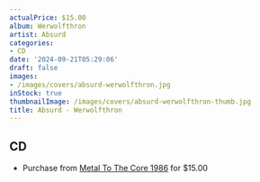 ```yaml
---
actualPrice: $15.00
album: Werwolfthron
artist: Absurd
categories:
- CD
date: '2024-09-21T05:29:06'
draft: false
images:
- /images/covers/absurd-werwolfthron.jpg
inStock: true
thumbnailImage: /images/covers/absurd-werwolfthron-thumb.jpg
title: Absurd - Werwolfthron
---
```


## CD
* Purchase from [Metal To The Core 1986](https://metaltothecore1986.com/shop/absurd-werwolfthron-digipak-cd/) for $15.00
